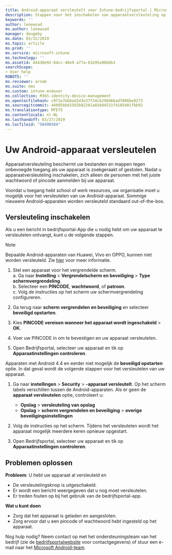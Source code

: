 ```yaml
---
title: Android-apparaat versleutelt voor Intune-bedrijfsportal | Microsoft Docs
description: Stappen voor het inschakelen van apparaatversleuteling op een Android-apparaat
keywords: ''
author: lenewsad
ms.author: lanewsad
manager: dougeby
ms.date: 03/22/2019
ms.topic: article
ms.prod: ''
ms.service: microsoft-intune
ms.technology: ''
ms.assetid: d4430e92-04cc-48e9-a77a-81b95a90b6b3
searchScope:
- User help
ROBOTS: ''
ms.reviewer: arnab
ms.suite: ems
ms.custom: intune-enduser
ms.collection: M365-identity-device-management
ms.openlocfilehash: c9f1e7bbbad243e37f34cb298466adf886be9273
ms.sourcegitcommit: 44095bbd1502b02201a01604531f4105401fbb92
ms.translationtype: MTE75
ms.contentlocale: nl-NL
ms.lasthandoff: 03/27/2019
ms.locfileid: "58490584"
---
```

# <a name="encrypting-your-android-device"></a>Uw Android-apparaat versleutelen

Apparaatversleuteling beschermt uw bestanden en mappen tegen onbevoegde toegang als uw apparaat is zoekgeraakt of gestolen. Nadat u apparaatversleuteling inschakelen, zich alleen de personen met het juiste wachtwoord of pincode aanmelden bij uw apparaat. 

Voordat u toegang hebt school of werk resources, uw organisatie moet u mogelijk voor het versleutelen van uw Android-apparaat. Sommige nieuwere Android-apparaten worden versleuteld standaard out-of-the-box.  

## <a name="turn-on-encryption"></a>Versleuteling inschakelen

Als u een bericht in bedrijfsportal-App die u nodig hebt om uw apparaat te versleutelen ontvangt, kunt u de volgende stappen. 

> [!Note]
> Bepaalde Android-apparaten van Huawei, Vivo en OPPO, kunnen niet worden versleuteld. Zie [hier](your-device-appears-encrypted-but-cp-says-otherwise-android.md) voor meer informatie.  

1.  Stel een apparaat voor het vergrendelde scherm.  
    a. Ga naar **Instelling** > **Vergrendelscherm en beveiliging** > **Type schermvergrendeling**.  
    b. Selecteer een **PINCODE**, **wachtwoord**, of **patroon**.  
    c. Volg de instructies op het scherm uw schermvergrendeling configureren.  

2. Ga terug naar **scherm vergrendelen en beveiliging** en selecteer **beveiligd opstarten**.
3. Kies **PINCODE vereisen wanneer het apparaat wordt ingeschakeld** > **OK**.
4. Voer uw PINCODE in om te bevestigen en uw apparaat versleutelen.
5. Open Bedrijfsportal, selecteer uw apparaat en tik op **Apparaatinstellingen controleren**.  

Apparaten met Android 4.4 en eerder niet mogelijk de **beveiligd opstarten** optie. In dat geval wordt de volgende stappen voor het versleutelen van uw apparaat.

1. Ga naar **instellingen** > **Security** > **-apparaat versleutelt**. Op het scherm labels verschillen tussen de Android-apparaten. Als er geen de **apparaat versleutelen** optie, controleert u:
    * **Opslag** > **versleuteling van opslag**
    * **Opslag** > **scherm vergrendelen en beveiliging** > **overige beveiligingsinstellingen** 

2. Volg de instructies op het scherm. Tijdens het versleutelen wordt het apparaat mogelijk meerdere keren opnieuw opgestart.
3. Open Bedrijfsportal, selecteer uw apparaat en tik op **Apparaatinstellingen controleren**.  

## <a name="troubleshoot"></a>Problemen oplossen  
**Probleem**: U hebt uw apparaat al versleuteld en

- De versleutelingsknop is uitgeschakeld.
- Er wordt een bericht weergegeven dat u nog moet versleutelen.
- Er treden fouten op bij het gebruik van de bedrijfsportal-app.

**Wat u kunt doen**

- Zorg dat het apparaat is geladen en aangesloten.  
- Zorg ervoor dat u een pincode of wachtwoord hebt ingesteld op het apparaat.  

Nog hulp nodig? Neem contact op met het ondersteuningsteam van het bedrijf (zie de [bedrijfsportalwebsite](https://go.microsoft.com/fwlink/?linkid=2010980) voor contactgegevens) of stuur een e-mail naar het <a href="mailto:wintunedroidfbk@microsoft.com?subject=I'm having trouble with encryption on my Android device&body=Describe the issue you're experiencing here.">Microsoft Android-team</a>.  
